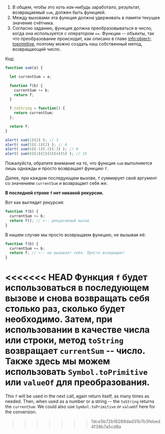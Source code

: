 
1. В общем, чтобы это *хоть как-нибудь* заработало, результат, возвращаемый `sum`, должен быть функцией.
2. Между вызовами эта функция должна удерживать в памяти текущее значение счётчика.
3. Согласно заданию, функция должна преобразовываться в число, когда она используется с оператором `==`. Функции -- объекты, так что преобразование происходит, как описано в главе <info:object-toprimitive>, поэтому можно создать наш собственный метод, возвращающий число.

Код:

```js demo run
function sum(a) {

  let currentSum = a;

  function f(b) {
    currentSum += b;
    return f;
  }

  f.toString = function() {
    return currentSum;
  };

  return f;
}

alert( sum(1)(2) ); // 3
alert( sum(5)(-1)(2) ); // 6
alert( sum(6)(-1)(-2)(-3) ); // 0
alert( sum(0)(1)(2)(3)(4)(5) ); // 15
```

Пожалуйста, обратите внимание на то, что функция `sum` выполняется лишь однажды и просто возвращает функцию `f`.

Далее, при каждом последующем вызове, `f` суммирует свой аргумент со значением `currentSum` и возвращает себя же. 

**В последней строке `f` нет никакой рекурсии.**

Вот как выглядит рекурсия:

```js
function f(b) {
  currentSum += b;
  return f(); // <-- рекурсивный вызов
}
```

В нашем случае мы просто возвращаем функцию, не вызывая её:

```js
function f(b) {
  currentSum += b;
  return f; // <-- не вызывает себя. Просто возвращает 
}
```

<<<<<<< HEAD
Функция `f` будет использоваться в последующем вызове и снова возвращать себя столько раз, сколько будет необходимо. Затем, при использовании в качестве числа или строки, метод `toString` возвращает `currentSum` -- число. Также здесь мы можем использовать `Symbol.toPrimitive` или `valueOf` для преобразования.
=======
This `f` will be used in the next call, again return itself, as many times as needed. Then, when used as a number or a string -- the `toString` returns the `currentSum`. We could also use `Symbol.toPrimitive` or `valueOf` here for the conversion.
>>>>>>> 1dce5b72b16288dad31b7b3febed4f38b7a5cd8a
